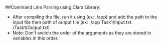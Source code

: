 ##Command Line Parsing using Clara Library:
- After compiling the file, run it using (ex: ./app) and add the path to the input file then path of output file (ex: ./app Task1/Input.txt /Task1/Output.txt)
- Note: Don't switch the order of the arguments as they are stored in variables in this order.
